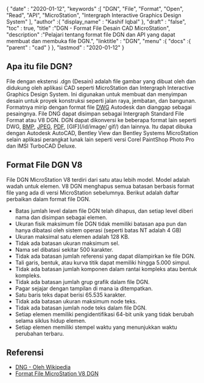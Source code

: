 {
  "date" : "2020-01-12",
  "keywords" :[ "DGN", "File", "Format", "Open", "Read", "API", "MicroStation", "Intergraph Interactive Graphics Design System" ],
  "author" :{
    "display_name" : "Kashif Iqbal"
},
  "draft" : "false",
  "toc" : true,
  "title" :"DGN - Format File Desain CAD MicroStation",
  "description" :"Pelajari tentang format file DGN dan API yang dapat membuat dan membuka file DGN.",
  "linktitle" : "DGN",
  "menu" :{
    "docs" :{
      "parent" : "cad"
}
},
  "lastmod" : "2020-01-12"
}

## Apa itu file DGN?

File dengan ekstensi .dgn (Desain) adalah file gambar yang dibuat oleh dan didukung oleh aplikasi CAD seperti MicroStation dan Intergraph Interactive Graphics Design System. Ini digunakan untuk membuat dan menyimpan desain untuk proyek konstruksi seperti jalan raya, jembatan, dan bangunan. Formatnya mirip dengan format file [DWG](/id/cad/dwg/) Autodesk dan dianggap sebagai pesaingnya. File DNG dapat disimpan sebagai Intergraph Standard File Format atau V8 DGN. DGN dapat dikonversi ke beberapa format lain seperti DWG, [BMP](/id/image/bmp/), [JPEG](/id/image/jpeg/), [PDF](/id/pdf/), [GIF](/id/image/ gif/) dan lainnya. Itu dapat dibuka dengan Autodesk AutoCAD, Bentley View dan Bentley Systems MicroStation selain aplikasi perangkat lunak lain seperti versi Corel PaintShop Photo Pro dan IMSI TurboCAD Deluxe.

## Format File DGN V8

File DGN MicroStation V8 terdiri dari satu atau lebih model. Model adalah wadah untuk elemen. V8 DGN menghapus semua batasan berbasis format file yang ada di versi MicroStation sebelumnya. Berikut adalah daftar perbaikan dalam format file DGN.

* Batas jumlah level dalam file DGN telah dihapus, dan setiap level diberi nama dan disimpan sebagai elemen.
* Ukuran fisik maksimum file DGN tidak memiliki batasan apa pun dan hanya dibatasi oleh sistem operasi (seperti batas NT adalah 4 GB)
* Ukuran maksimal satu elemen adalah 128 KB.
* Tidak ada batasan ukuran maksimum sel.
* Nama sel dibatasi sekitar 500 karakter.
* Tidak ada batasan jumlah referensi yang dapat dilampirkan ke file DGN.
* Tali garis, bentuk, atau kurva titik dapat memiliki hingga 5.000 simpul.
* Tidak ada batasan jumlah komponen dalam rantai kompleks atau bentuk kompleks.
* Tidak ada batasan jumlah grup grafik dalam file DGN.
* Pagar sejajar dengan tampilan di mana ia ditempatkan.
* Satu baris teks dapat berisi 65.535 karakter.
* Tidak ada batasan ukuran maksimum node teks.
* Tidak ada batasan jumlah node teks dalam file DGN.
* Setiap elemen memiliki pengidentifikasi 64-bit unik yang tidak berubah selama siklus hidup elemen.
* Setiap elemen memiliki stempel waktu yang menunjukkan waktu perubahan terbaru.

## Referensi

* [DNG - Oleh Wikipedia](https://en.wikipedia.org/wiki/DGN)
* [Format File MicroStation V8 DGN](https://web.archive.org/web/20120713013730/http://docs.bentley.com/ko/MicroStation/ustnhelp47.html)


